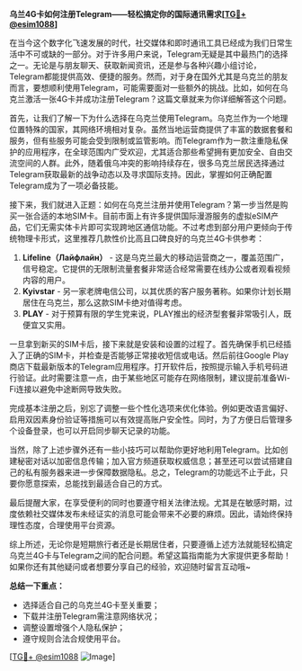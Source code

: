**乌兰4G卡如何注册Telegram——轻松搞定你的国际通讯需求[[TG💪+ @esim1088](https://t.me/s/esim1088)]**

在当今这个数字化飞速发展的时代，社交媒体和即时通讯工具已经成为我们日常生活中不可或缺的一部分。对于许多用户来说，Telegram无疑是其中最热门的选择之一。无论是与朋友聊天、获取新闻资讯，还是参与各种兴趣小组讨论，Telegram都能提供高效、便捷的服务。然而，对于身在国外尤其是乌克兰的朋友而言，要想顺利使用Telegram，可能需要面对一些额外的挑战。比如，如何在乌克兰激活一张4G卡并成功注册Telegram？这篇文章就来为你详细解答这个问题。

首先，让我们了解一下为什么选择在乌克兰使用Telegram。乌克兰作为一个地理位置特殊的国家，其网络环境相对复杂。虽然当地运营商提供了丰富的数据套餐和服务，但有些服务可能会受到限制或监管影响。而Telegram作为一款注重隐私保护的应用程序，在全球范围内广受欢迎，尤其适合那些希望拥有更加安全、自由交流空间的人群。此外，随着俄乌冲突的影响持续存在，很多乌克兰居民选择通过Telegram获取最新的战争动态以及寻求国际支持。因此，掌握如何正确配置Telegram成为了一项必备技能。

接下来，我们就进入正题：如何在乌克兰注册并使用Telegram？第一步当然是购买一张合适的本地SIM卡。目前市面上有许多提供国际漫游服务的虚拟eSIM产品，它们无需实体卡片即可实现跨地区通信功能。不过考虑到部分用户更倾向于传统物理卡形式，这里推荐几款性价比高且口碑良好的乌克兰4G卡供参考：

1. **Lifeline（Лайфлайн）** - 这是乌克兰最大的移动运营商之一，覆盖范围广，信号稳定。它提供的无限制流量套餐非常适合经常需要在线办公或者观看视频内容的用户。
2. **Kyivstar** - 另一家老牌电信公司，以其优质的客户服务著称。如果你计划长期居住在乌克兰，那么这款SIM卡绝对值得考虑。
3. **PLAY** - 对于预算有限的学生党来说，PLAY推出的经济型套餐非常吸引人，既便宜又实用。

一旦拿到新买的SIM卡后，接下来就是安装和设置的过程了。首先确保手机已经插入了正确的SIM卡，并检查是否能够正常接收短信或电话。然后前往Google Play商店下载最新版本的Telegram应用程序。打开软件后，按照提示输入手机号码进行验证。此时需要注意一点，由于某些地区可能存在网络限制，建议提前准备Wi-Fi连接以避免中途断网导致失败。

完成基本注册之后，别忘了调整一些个性化选项来优化体验。例如更改语言偏好、启用双因素身份验证等措施可以有效提高账户安全性。同时，为了方便日后管理多个设备登录，也可以开启同步聊天记录的功能。

当然，除了上述步骤外还有一些小技巧可以帮助你更好地利用Telegram。比如创建秘密对话以加密信息传输；加入官方频道获取权威信息；甚至还可以尝试搭建自己的私有服务器来进一步保障数据隐私。总之，Telegram的功能远不止于此，只要你愿意探索，总能找到最适合自己的方式。

最后提醒大家，在享受便利的同时也要遵守相关法律法规。尤其是在敏感时期，过度依赖社交媒体发布未经证实的消息可能会带来不必要的麻烦。因此，请始终保持理性态度，合理使用平台资源。

综上所述，无论你是短期旅行者还是长期居住者，只要遵循上述方法就能轻松搞定乌克兰4G卡与Telegram之间的配合问题。希望这篇指南能为大家提供更多帮助！如果你还有其他疑问或者想要分享自己的经验，欢迎随时留言互动哦~

**总结一下重点：**
- 选择适合自己的乌克兰4G卡至关重要；
- 下载并注册Telegram需注意网络状况；
- 调整设置增强个人隐私保护；
- 遵守规则合法合规使用平台。

[[TG💪+ @esim1088](https://t.me/s/esim1088) ![Image](https://i.postimg.cc/4NQfJmqS/Snipaste-2025-05-13-00-14-12.png)]